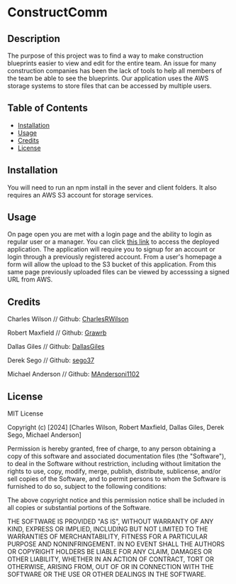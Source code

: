 # ConstructComm

## Description

The purpose of this project was to find a way to make construction blueprints easier to view and edit for the entire team. An issue for many construction companies has been the lack of tools to help all members of the team be able to see the blueprints. Our application uses the AWS storage systems to store files that can be accessed by multiple users.

## Table of Contents

- [Installation](#installation)
- [Usage](#usage)
- [Credits](#credits)
- [License](#license)

## Installation

You will need to run an npm install in the sever and client folders. It also requires an AWS S3 account for storage services.

## Usage
On page open you are met with a login page and the ability to login as regular user or a manager. You can click [this link](https://construct-comm.onrender.com) to access the deployed application. The application will require you to signup for an account or login through a previously registered account. From a user's homepage a form will allow the upload to the S3 bucket of this application. From this same page previously uploaded files can be viewed by accesssing a signed URL from AWS.

## Credits

Charles Wilson //
Github: [CharlesRWilson](https://github.com/CharlesRWilson)

Robert Maxfield // 
Github: [Grawrb](https://github.com/Grawrb)

Dallas Giles // 
Github: [DallasGiles](https://github.com/DallasGiles)

Derek Sego // 
Github: [sego37](https://github.com/sego37)

Michael Anderson // 
Github: [MAndersoni1102](https://github.com/MAndersoni1102)


## License

MIT License

Copyright (c) [2024] [Charles Wilson, Robert Maxfield, Dallas Giles, Derek Sego, Michael Anderson]

Permission is hereby granted, free of charge, to any person obtaining a copy
of this software and associated documentation files (the "Software"), to deal
in the Software without restriction, including without limitation the rights
to use, copy, modify, merge, publish, distribute, sublicense, and/or sell
copies of the Software, and to permit persons to whom the Software is
furnished to do so, subject to the following conditions:

The above copyright notice and this permission notice shall be included in all
copies or substantial portions of the Software.

THE SOFTWARE IS PROVIDED "AS IS", WITHOUT WARRANTY OF ANY KIND, EXPRESS OR
IMPLIED, INCLUDING BUT NOT LIMITED TO THE WARRANTIES OF MERCHANTABILITY,
FITNESS FOR A PARTICULAR PURPOSE AND NONINFRINGEMENT. IN NO EVENT SHALL THE
AUTHORS OR COPYRIGHT HOLDERS BE LIABLE FOR ANY CLAIM, DAMAGES OR OTHER
LIABILITY, WHETHER IN AN ACTION OF CONTRACT, TORT OR OTHERWISE, ARISING FROM,
OUT OF OR IN CONNECTION WITH THE SOFTWARE OR THE USE OR OTHER DEALINGS IN THE
SOFTWARE.
